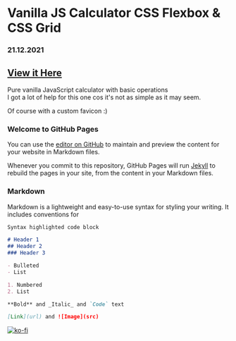 # Vanilla JS Calculator CSS Flexbox & CSS Grid
### 21.12.2021

## [View it Here](https://esteecodes.github.io/Vanilla-JS-Calculator-CSS-Flexbox-Grid-21.12.2021/)

Pure vanilla JavaScript calculator with basic operations <br>
I got a lot of help for this one cos it's not as simple as it may seem.

Of course with a custom favicon :) 

### Welcome to GitHub Pages

You can use the [editor on GitHub](https://github.com/estherwhite-wd/coursera-test/edit/master/README.md) to maintain and preview the content for your website in Markdown files.

Whenever you commit to this repository, GitHub Pages will run [Jekyll](https://jekyllrb.com/) to rebuild the pages in your site, from the content in your Markdown files.

### Markdown

Markdown is a lightweight and easy-to-use syntax for styling your writing. It includes conventions for

```markdown
Syntax highlighted code block

# Header 1
## Header 2
### Header 3

- Bulleted
- List

1. Numbered
2. List

**Bold** and _Italic_ and `Code` text

[Link](url) and ![Image](src)
```

[![ko-fi](https://ko-fi.com/img/githubbutton_sm.svg)](https://ko-fi.com/N4N86M8BO)
